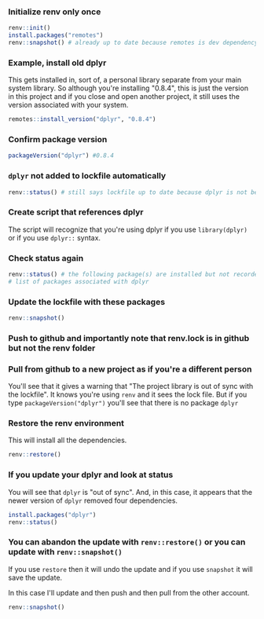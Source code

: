 ### Initialize renv only once

```r
renv::init()
install.packages("remotes")
renv::snapshot() # already up to date because remotes is dev dependency
```


### Example, install old dplyr

This gets installed in, sort of, a personal library separate from your main system library. So although you're installing "0.8.4", this is just the version in this project and if you close and open another project, it still uses the version associated with your system.

```r
remotes::install_version("dplyr", "0.8.4")
```


### Confirm package version


```r
packageVersion("dplyr") #0.8.4
```

### `dplyr` not added to lockfile automatically


```r
renv::status() # still says lockfile up to date because dplyr is not being used
```

### Create script that references dplyr

The script will recognize that you're using dplyr if you use `library(dplyr)` or if you use `dplyr::` syntax.

### Check status again


```r
renv::status() # the following package(s) are installed but not recorded in the lockfile:
# list of packages associated with dplyr
```

### Update the lockfile with these packages

```r
renv::snapshot()
```

### Push to github and importantly note that renv.lock is in github but not the renv folder


### Pull from github to a new project as if you're a different person

You'll see that it gives a warning that "The project library is out of sync with the lockfile". It knows you're using `renv` and it sees the lock file. But if you type `packageVersion("dplyr")` you'll see that there is no package `dplyr`

### Restore the renv environment

This will install all the dependencies.

```r
renv::restore()
```

### If you update your dplyr and look at status

You will see that `dplyr` is "out of sync". And, in this case, it appears that the newer version of `dplyr` removed four dependencies. 


```r
install.packages("dplyr")
renv::status()
```

### You can abandon the update with `renv::restore()` or you can update with `renv::snapshot()`

If you use `restore` then it will undo the update and if you use `snapshot` it will save the update.

In this case I'll update and then push and then pull from the other account.

```r
renv::snapshot()
```
